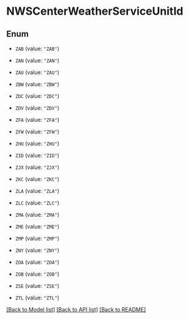 # NWSCenterWeatherServiceUnitId

## Enum


* `ZAB` (value: `"ZAB"`)

* `ZAN` (value: `"ZAN"`)

* `ZAU` (value: `"ZAU"`)

* `ZBW` (value: `"ZBW"`)

* `ZDC` (value: `"ZDC"`)

* `ZDV` (value: `"ZDV"`)

* `ZFA` (value: `"ZFA"`)

* `ZFW` (value: `"ZFW"`)

* `ZHU` (value: `"ZHU"`)

* `ZID` (value: `"ZID"`)

* `ZJX` (value: `"ZJX"`)

* `ZKC` (value: `"ZKC"`)

* `ZLA` (value: `"ZLA"`)

* `ZLC` (value: `"ZLC"`)

* `ZMA` (value: `"ZMA"`)

* `ZME` (value: `"ZME"`)

* `ZMP` (value: `"ZMP"`)

* `ZNY` (value: `"ZNY"`)

* `ZOA` (value: `"ZOA"`)

* `ZOB` (value: `"ZOB"`)

* `ZSE` (value: `"ZSE"`)

* `ZTL` (value: `"ZTL"`)


[[Back to Model list]](../README.md#documentation-for-models) [[Back to API list]](../README.md#documentation-for-api-endpoints) [[Back to README]](../README.md)


